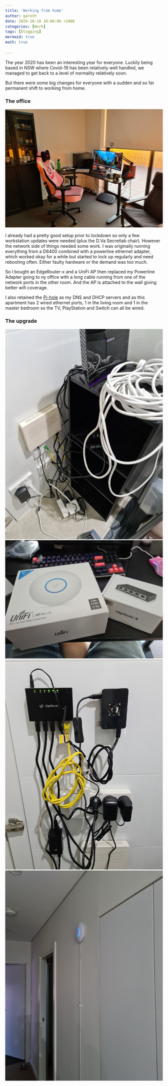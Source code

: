 ```yaml
---
title: 'Working from home'
author: gareth
date: 2020-10-18 18:00:00 +1000
categories: [Work]
tags: [blogging]
mermaid: true
math: true

---
```


The year 2020 has been an interesting year for everyone. Luckily being based in NSW where Covid-19 has been relatively well handled, we managed to get back to a level of normality relatively soon.

But there were some big changes for everyone with a sudden and so far permanent shift to working from home. 

### The office

![](/assets/img/2020/10/18/20200719_165654.jpg)

I already had a pretty good setup prior to lockdown so only a few workstation updates were needed (plus the D.Va Secretlab chair). However the network side of things needed some work. I was originally running everything from a D6400 combined with a powerline ethernet adapter, which worked okay for a while but started to lock up regularly and need rebooting often. Either faulty hardware or the demand was too much.

So I bought an EdgeRouter-x and a UniFi AP then replaced my Powerline Adapter going to ny office with a long cable running from one of the network ports in the other room. And the AP is attached to the wall giving better wifi coverage. 

I also retained the [Pi-hole](https://pi-hole.net) as my DNS and DHCP servers and as this apartment has 2 wired ethernet ports, 1 in the living room and 1 in the master bedroom so the TV, PlayStation and Switch can all be wired.

### The upgrade

<div class="gallery" data-columns="3">
    <img src="/assets/img/2020/10/18/20200919_205613.jpg">
	<img src="/assets/img/2020/10/18/20200928_123943.jpg">
	<img src="/assets/img/2020/10/18/20200928_180402.jpg">
	<img src="/assets/img/2020/10/18/20200928_180349.jpg">
</div>